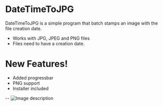 # DateTimeToJPG
DateTimeToJPG is a simple program that batch stamps an image with the file creation date.

  - Works with JPG, JPEG and PNG files
  - Files need to have a creation date.


# New Features!

  - Added progressbar
  - PNG support
  - Installer included




--
![Image description](https://i.imgur.com/mgTFCB8.png)
